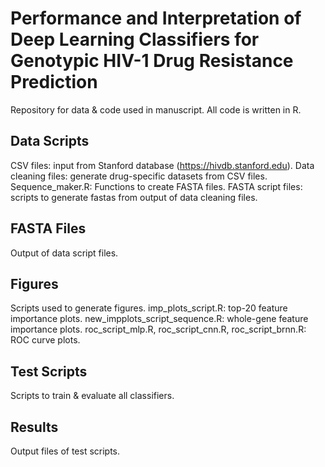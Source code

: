 # Performance and Interpretation of Deep Learning Classifiers for Genotypic HIV-1 Drug Resistance Prediction

Repository for data & code used in manuscript. All code is written in R. 

## Data Scripts

CSV files: input from Stanford database (https://hivdb.stanford.edu). Data cleaning files: generate drug-specific datasets from CSV files. Sequence_maker.R: Functions to create FASTA files. FASTA script files: scripts to generate fastas from output of data cleaning files.

## FASTA Files

Output of data script files.

## Figures

Scripts used to generate figures. imp_plots_script.R: top-20 feature importance plots. new_impplots_script_sequence.R: whole-gene feature importance plots. roc_script_mlp.R, roc_script_cnn.R, roc_script_brnn.R: ROC curve plots.

## Test Scripts

Scripts to train & evaluate all classifiers.

## Results

Output files of test scripts.
